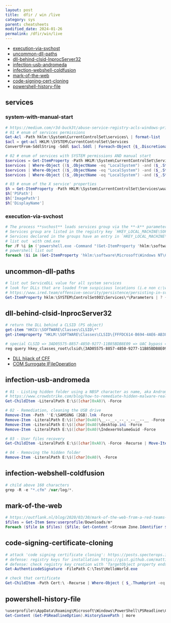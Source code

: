 ```yaml
---
layout: post
title:  dfir / win /live
category: sys
parent: cheatsheets
modified_date: 2024-01-26
permalink: /dfir/win/live
---
```


<!-- vscode-markdown-toc -->

* [execution-via-svchost](#execution-via-svchost)
* [uncommon-dll-paths](#uncommon-dll-paths)
* [dll-behind-clsid-InprocServer32](#dll-behind-clsid-InprocServer32)
* [infection-usb-andromeda](#infection-usb-andromeda)
* [infection-webshell-coldfusion](#infection-webshell-coldfusion)
* [mark-of-the-web](#mark-of-the-web)
* [code-signing-cert-cloning](#code-signing-cert-cloning)
* [powershell-history-file](#powershell-history-file)

## services

### system-with-manual-start
```powershell
# https://medium.com/r3d-buck3t/abuse-service-registry-acls-windows-privesc-f88079140509
# 01 # enum of services permissions
Get-Acl -Path hklm:\System\CurrentControlSet\services\ | format-list
$acl = get-acl HKLM:\SYSTEM\CurrentControlSet\Services
ConvertFrom-SddlString -Sddl $acl.Sddl | Foreach-Object {$_.DiscretionaryAcl}

# 02 # enum of services with SYSTEM permissions AND manual start
$services = Get-ItemProperty -Path HKLM:\System\CurrentControlSet\Services\*
$services | Where-Object {($_.ObjectName -eq "LocalSystem") -and ($_.Start -eq 3)} | select {$_.PSPath}
$services | Where-Object {($_.ObjectName -eq "LocalSystem") -and ($_.Start -eq 3)} | select {$_.ImagePath}
$services | Where-Object {($_.ObjectName -eq "LocalSystem") -and ($_.Start -eq 3)} | select {$_.DisplayName}

# 03 # enum of the X service' properties
$h = Get-ItemProperty -Path HKLM:\System\CurrentControlSet\Services\wuauserv
$h['PSPath']
$h['ImagePath']
$h['DisplayName']
```

### execution-via-svchost
```powershell
# The process **svchost** loads services group via the **-k** parameter.
# Services group are listed in the registry key `HKEY_LOCAL_MACHINE\SOFTWARE\Microsoft\Windows NT\CurrentVersion\SVCHOST`.
# Services declared in the groups have an entry in `HKEY_LOCAL_MACHINE\SYSTEM\CurrentControlSet\Services`.
# list out  with cmd.exe
for /F %i in ('powershell.exe -Command "(Get-ItemProperty 'hklm:\software\Microsoft\Windows NT\CurrentVersion\SVCHOST') | select -expandProperty LocalServiceNoNetwork"') do powershell.exe -Command "(Get-ItemProperty 'hklm:\system\CurrentControlSet\Services\%i')"
# powershell list out
foreach ($i in (Get-ItemProperty 'hklm:\software\Microsoft\Windows NT\CurrentVersion\SVCHOST' | select -expandProperty LocalServiceNoNetwork)) { (Get-ItemProperty hklm:\system\CurrentControlSet\Services\$i).Description } 
```

## uncommon-dll-paths
```powershell
# list out ServiceDLL value for all system services
# look for DLLs that are loaded from suspicious locations (i.e non c:\windows\system32)
# https://www.ired.team/offensive-security/persistence/persisting-in-svchost.exe-with-a-service-dll-servicemain
Get-ItemProperty hklm:\SYSTEM\ControlSet001\Services\*\Parameters | ? { $_.servicedll } | select psparentpath, servicedll
```

## dll-behind-clsid-InprocServer32
```powershell
# return the DLL behind a CLSID (PS object)
get-item "HKCU:\SOFTWARE\Classes\CLSID\*"
get-itemproperty "HKLM:\SOFTWARE\Classes\CLSID\{FFFDC614-B694-4AE6-AB38-5D6374584B52}\InprocServer32"

# special CLSID => 3AD05575-8857-4850-9277-11B85BDB8E09 => UAC bypass => TTP "COM surrogate" => write DLL in 'system32'
reg query hkey_classes_root\clsid\{3AD05575-8857-4850-9277-11B85BDB8E09}
```
- [DLL hijack of CFF](https://www.ired.team/offensive-security/privilege-escalation/t1038-dll-hijacking#observations)
- [COM Surrogate IFileOperation](https://www.elastic.co/security-labs/exploring-windows-uac-bypasses-techniques-and-detection-strategies)

## <a name='get-adcomputer'></a>infection-usb-andromeda
```powershell
# 01 - Listing hidden folder using a NBSP character as name, aka Andromeda USB infections
# https://www.crowdstrike.com/blog/how-to-remediate-hidden-malware-real-time-response/
Get-ChildItem -LiteralPath E:\$([char]0xA0)\ -Force

# 02 - Remediation, cleaning the USB drive
Remove-Item -Path ''E:\SAMSUNG (2GB).lnk -Force
Remove-Item -LiteralPath E:\$([char]0xA0)\__--__-_--_-_--__--__ -Force
Remove-Item -LiteralPath E:\$([char]0xA0)\desktop.ini -Force
Remove-Item -LiteralPath E:\$([char]0xA0)\IndexerVolumeGuid -Force

# 03 - User files recovery
Get-ChildItem -LiteralPath E:\$([char]0xA0)\ -Force -Recurse | Move-Item -Destination E:\

# 04 - Removing the hidden folder
Remove-Item -LiteralPath E:\$([char]0xA0)\ -Force
```

## <a name='get-adcomputer'></a>infection-webshell-coldfusion
```powershell
# child above 160 characters
grep -R -e "*.cfm" /var/log/*.
```

## <a name='get-adcomputer'></a>mark-of-the-web
```powershell
# https://outflank.nl/blog/2020/03/30/mark-of-the-web-from-a-red-teams-perspective/
$files = Get-Item $env:userprofile/Downloads/m* 
Foreach ($file in $files) {$file; Get-Content –Stream Zone.Identifier $file; echo "`n"} 
```

## code-signing-certificate-cloning
```powershell
# attack 'code signing certificate cloning': https://posts.specterops.io/code-signing-certificate-cloning-attacks-and-defenses-6f98657fc6ec
# defense: registry keys for installation https://gist.github.com/mattifestation/75d6117707bcf8c26845b3cbb6ad2b6b#file-rootcainstallationdetection-xml
# defense: check registry key creation with 'TargetObject property ends with "<THUMBPRINT_VALUE>\Blob"'
Get-AuthenticodeSignature -FilePath C:\Test\HelloWorld.exe

# check that certificate
Get-ChildItem -Path Cert:\ -Recurse | Where-Object { $_.Thumbprint -eq '1F3D38F280635F275BE92B87CF83E40E40458400' } | Format-List *
```

 ## powershell-history-file
```powershell
%userprofile%\AppData\Roaming\Microsoft\Windows\PowerShell\PSReadline\ConsoleHost_history.txt
Get-Content (Get-PSReadlineOption).HistorySavePath | more
``` 

